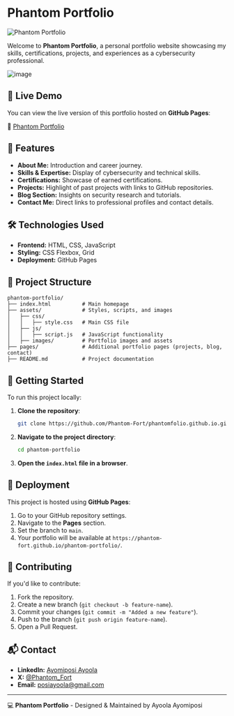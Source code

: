 # Phantom Portfolio

![Phantom Portfolio](https://github.com/Phantom-Fort/Phantom-Portfolio/blob/main/images/banner.png)

Welcome to **Phantom Portfolio**, a personal portfolio website showcasing my skills, certifications, projects, and experiences as a cybersecurity professional.

![image](https://github.com/user-attachments/assets/3b97b7a7-81af-4c3f-98ff-50f5bf18fde6)

## 🚀 Live Demo

You can view the live version of this portfolio hosted on **GitHub Pages**:

🔗 [Phantom Portfolio](https://Phantom-Fort/Phantomfolio.github.io/)

## 📌 Features

- **About Me:** Introduction and career journey.
- **Skills & Expertise:** Display of cybersecurity and technical skills.
- **Certifications:** Showcase of earned certifications.
- **Projects:** Highlight of past projects with links to GitHub repositories.
- **Blog Section:** Insights on security research and tutorials.
- **Contact Me:** Direct links to professional profiles and contact details.

## 🛠️ Technologies Used

- **Frontend:** HTML, CSS, JavaScript
- **Styling:** CSS Flexbox, Grid
- **Deployment:** GitHub Pages

## 📂 Project Structure

```
phantom-portfolio/
├── index.html          # Main homepage
├── assets/             # Styles, scripts, and images
│   ├── css/
│   │   ├── style.css   # Main CSS file
│   ├── js/
│   │   ├── script.js   # JavaScript functionality
│   ├── images/         # Portfolio images and assets
├── pages/              # Additional portfolio pages (projects, blog, contact)
├── README.md           # Project documentation
```

## 🚀 Getting Started

To run this project locally:

1. **Clone the repository**:
   ```sh
   git clone https://github.com/Phantom-Fort/phantomfolio.github.io.git
   ```

2. **Navigate to the project directory**:
   ```sh
   cd phantom-portfolio
   ```

3. **Open the `index.html` file in a browser**.

## 🎯 Deployment

This project is hosted using **GitHub Pages**:

1. Go to your GitHub repository settings.
2. Navigate to the **Pages** section.
3. Set the branch to `main`.
4. Your portfolio will be available at `https://phantom-fort.github.io/phantom-portfolio/`.

## 🤝 Contributing

If you'd like to contribute:

1. Fork the repository.
2. Create a new branch (`git checkout -b feature-name`).
3. Commit your changes (`git commit -m "Added a new feature"`).
4. Push to the branch (`git push origin feature-name`).
5. Open a Pull Request.

## 📬 Contact

- **LinkedIn:** [Ayomiposi Ayoola](http://www.linkedin.com/in/ayoola-ayomiposi-phantom)
- **X:** [@Phantom_Fort](https://x.com/Phantom_Secure)
- **Email:** posiayoola@gmail.com

---
💻 **Phantom Portfolio** - Designed & Maintained by Ayoola Ayomiposi

